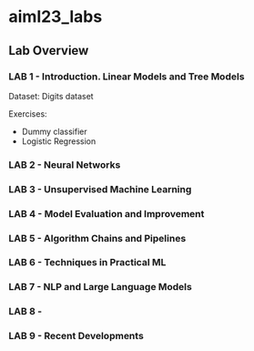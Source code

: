 # aiml23_labs

## Lab Overview

### LAB 1 - Introduction. Linear Models and Tree Models

Dataset: Digits dataset

Exercises:
- Dummy classifier
- Logistic Regression

### LAB 2 - Neural Networks

### LAB 3 - Unsupervised Machine Learning 

### LAB 4 - Model Evaluation and Improvement
### LAB 5 - Algorithm Chains and Pipelines
### LAB 6 - Techniques in Practical ML
### LAB 7 - NLP and Large Language Models
### LAB 8 - 
### LAB 9 - Recent Developments
